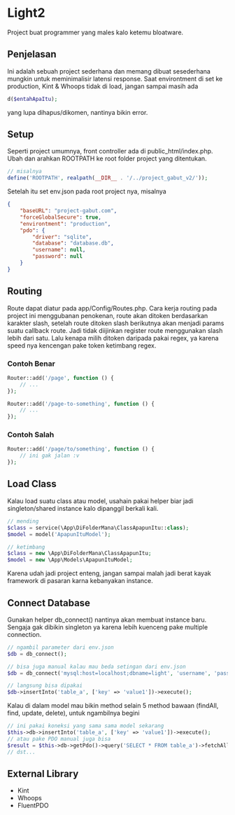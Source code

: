 # Light2
Project buat programmer yang males kalo ketemu bloatware.

## Penjelasan
Ini adalah sebuah project sederhana dan memang dibuat sesederhana mungkin untuk meminimalisir latensi response.
Saat environtment di set ke production, Kint & Whoops tidak di load, jangan sampai masih ada
```php
d($entahApaItu);
```
yang lupa dihapus/dikomen, nantinya bikin error.

## Setup
Seperti project umumnya, front controller ada di public_html/index.php.
Ubah dan arahkan ROOTPATH ke root folder project yang ditentukan.
```php
// misalnya
define('ROOTPATH', realpath(__DIR__ . '/../project_gabut_v2/'));
```
Setelah itu set env.json pada root project nya, misalnya
```json
{
    "baseURL": "project-gabut.com",
    "forceGlobalSecure": true,
    "environtment": "production",
    "pdo": {
        "driver": "sqlite",
        "database": "database.db",
        "username": null,
        "password": null
    }
}
```

## Routing
Route dapat diatur pada app/Config/Routes.php.
Cara kerja routing pada project ini menggubanan penokenan,
route akan ditoken berdasarkan karakter slash, setelah route ditoken slash berikutnya
akan menjadi params suatu callback route.
Jadi tidak diijinkan register route menggunakan slash lebih dari satu.
Lalu kenapa milih ditoken daripada pakai regex, ya karena speed nya kencengan pake token ketimbang regex.
### Contoh Benar
```php
Router::add('/page', function () {
    // ...
});

Router::add('/page-to-something', function () {
    // ...
});
```
### Contoh Salah
```php
Router::add('/page/to/something', function () {
    // ini gak jalan :v
});
```

## Load Class
Kalau load suatu class atau model, usahain pakai helper biar jadi singleton/shared instance kalo dipanggil berkali kali.
```php
// mending
$class = service(\App\DiFolderMana\ClassApapunItu::class);
$model = model('ApapunItuModel');

// ketimbang
$class = new \App\DiFolderMana\ClassApapunItu;
$model = new \App\Models\ApapunItuModel;
```
Karena udah jadi project enteng, jangan sampai malah jadi berat kayak framework di pasaran karna kebanyakan instance.

## Connect Database
Gunakan helper db_connect() nantinya akan membuat instance baru.
Sengaja gak dibikin singleton ya karena lebih kuenceng
pake multiple connection.
```php
// ngambil parameter dari env.json
$db = db_connect();

// bisa juga manual kalau mau beda setingan dari env.json
$db = db_connect('mysql:host=localhost;dbname=light', 'username', 'password');

// langsung bisa dipakai
$db->insertInto('table_a', ['key' => 'value1'])->execute();
```
Kalau di dalam model mau bikin method selain 5 method bawaan (findAll, find, update, delete), untuk ngambilnya begini
```php
// ini pakai koneksi yang sama sama model sekarang
$this->db->insertInto('table_a', ['key' => 'value1'])->execute();
// atau pake PDO manual juga bisa
$result = $this->db->getPdo()->query('SELECT * FROM table_a')->fetchAll();
// dst...
```

## External Library
- Kint
- Whoops
- FluentPDO